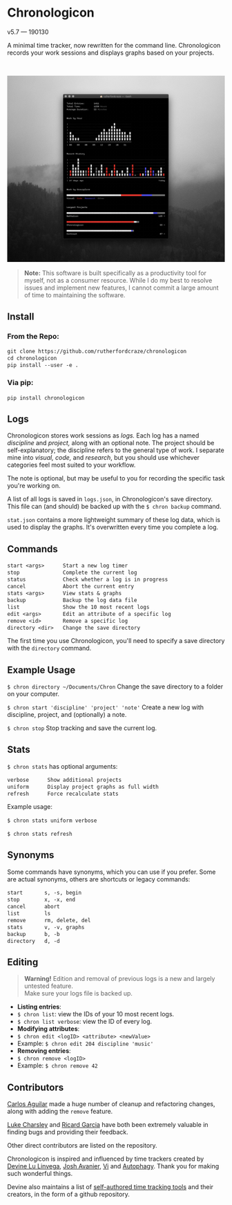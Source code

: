 # Chronologicon
v5.7 — 190130

A minimal time tracker, now rewritten for the command line. Chronologicon records your work sessions and displays graphs based on your projects.

&nbsp;

![Example screenshot](screenshot.jpg)

> __Note:__
> This software is built specifically as a productivity tool for myself, not as a consumer resource. While I do my best to resolve issues and implement new features, I cannot commit a large amount of time to maintaining the software.

## Install

### From the Repo:
```
git clone https://github.com/rutherfordcraze/chronologicon
cd chronologicon
pip install --user -e .
```

### Via pip:
```
pip install chronologicon
```


## Logs
Chronologicon stores work sessions as *logs.* Each log has a named *discipline* and *project,* along with an optional note. The project should be self-explanatory; the discipline refers to the general type of work. I separate mine into *visual, code,* and *research*, but you should use whichever categories feel most suited to your workflow.

The note is optional, but may be useful to you for recording the specific task you're working on.

A list of all logs is saved in `logs.json`, in Chronologicon's save directory. This file can (and should) be backed up with the `$ chron backup` command.

`stat.json` contains a more lightweight summary of these log data, which is used to display the graphs. It's overwritten every time you complete a log.


## Commands

```
start <args>      Start a new log timer
stop              Complete the current log
status            Check whether a log is in progress
cancel            Abort the current entry
stats <args>      View stats & graphs
backup            Backup the log data file
list              Show the 10 most recent logs
edit <args>       Edit an attribute of a specific log
remove <id>       Remove a specific log
directory <dir>   Change the save directory
```

The first time you use Chronologicon, you'll need to specify a save directory with the `directory` command.


## Example Usage

`$ chron directory ~/Documents/Chron` Change the save directory to a folder on your computer.

`$ chron start 'discipline' 'project' 'note'`
Create a new log with discipline, project, and (optionally) a note.

`$ chron stop`
Stop tracking and save the current log.



## Stats

`$ chron stats` has optional arguments:

```
verbose      Show additional projects
uniform      Display project graphs as full width
refresh      Force recalculate stats
```

Example usage:

`$ chron stats uniform verbose`

`$ chron stats refresh`


## Synonyms

Some commands have synonyms, which you can use if you prefer. Some are actual synonyms, others are shortcuts or legacy commands:

```
start       s, -s, begin
stop        x, -x, end
cancel      abort
list        ls
remove      rm, delete, del
stats       v, -v, graphs
backup      b, -b
directory   d, -d
```


## Editing

> __Warning!__
> Edition and removal of previous logs is a new and largely untested feature.  
> Make sure your logs file is backed up.

- __Listing entries__:
- `$ chron list`: view the IDs of your 10 most recent logs.
- `$ chron list verbose`: view the ID of every log.
- __Modifying attributes__:
- `$ chron edit <logID> <attribute> <newValue>`
- Example: `$ chron edit 204 discipline 'music'`
- __Removing entries__:
- `$ chron remove <logID>`
- Example: `$ chron remove 42`


## Contributors

[Carlos Aguilar](https://github.com/Neko250) made a huge number of cleanup and refactoring changes, along with adding the `remove` feature.

[Luke Charsley](https://github.com/lukecharsley) and [Ricard Garcia](https://github.com/Ricard-Garcia) have both been extremely valuable in finding bugs and providing their feedback.

Other direct contributors are listed on the repository.

Chronologicon is inspired and influenced by time trackers created by [Devine Lu Linvega](https://wiki.xxiivv.com/#tracker), [Josh Avanier](https://joshavanier.github.io/#log), [Vi](https://log.v-os.ca/Home) and [Autophagy](https://github.com/autophagy/faereld). Thank you for making such wonderful things.

Devine also maintains a list of [self-authored time tracking tools](https://github.com/merveilles/Time-Travelers) and their creators, in the form of a github repository.
